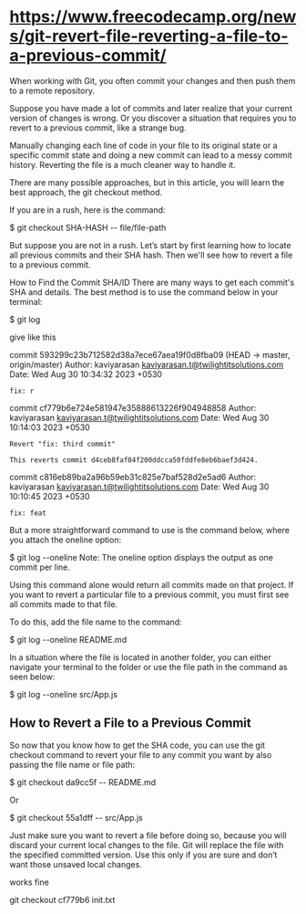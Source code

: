 # <https://www.freecodecamp.org/news/git-revert-file-reverting-a-file-to-a-previous-commit/>

When working with Git, you often commit your changes and then push them to a remote repository.

Suppose you have made a lot of commits and later realize that your current version of changes is wrong. Or you discover a situation that requires you to revert to a previous commit, like a strange bug.

Manually changing each line of code in your file to its original state or a specific commit state and doing a new commit can lead to a messy commit history. Reverting the file is a much cleaner way to handle it.

There are many possible approaches, but in this article, you will learn the best approach, the git checkout method.

If you are in a rush, here is the command:

$ git checkout SHA-HASH -- file/file-path

But suppose you are not in a rush. Let’s start by first learning how to locate all previous commits and their SHA hash. Then we'll see how to revert a file to a previous commit.

How to Find the Commit SHA/ID
There are many ways to get each commit's SHA and details. The best method is to use the command below in your terminal:

$ git log

give like this

commit 593299c23b712582d38a7ece67aea19f0d8fba09 (HEAD -> master, origin/master)
Author: kaviyarasan <kaviyarasan.t@twilightitsolutions.com>
Date:   Wed Aug 30 10:34:32 2023 +0530

    fix: r

commit cf779b6e724e581947e35888613226f904948858
Author: kaviyarasan <kaviyarasan.t@twilightitsolutions.com>
Date:   Wed Aug 30 10:14:03 2023 +0530

    Revert "fix: third commit"
    
    This reverts commit d4ceb8faf84f200ddcca50fddfe8eb6baef3d424.

commit c816eb89ba2a96b59eb31c825e7baf528d2e5ad6
Author: kaviyarasan <kaviyarasan.t@twilightitsolutions.com>
Date:   Wed Aug 30 10:10:45 2023 +0530

    fix: feat

But a more straightforward command to use is the command below, where you attach the oneline option:

$ git log --oneline
Note: The oneline option displays the output as one commit per line.

Using this command alone would return all commits made on that project. If you want to revert a particular file to a previous commit, you must first see all commits made to that file.

To do this, add the file name to the command:

$ git log --oneline README.md

In a situation where the file is located in another folder, you can either navigate your terminal to the folder or use the file path in the command as seen below:

$ git log --oneline src/App.js

## How to Revert a File to a Previous Commit

So now that you know how to get the SHA code, you can use the git checkout command to revert your file to any commit you want by also passing the file name or file path:

$ git checkout da9cc5f -- README.md

Or

$ git checkout 55a1dff -- src/App.js

Just make sure you want to revert a file before doing so, because you will discard your current local changes to the file. Git will replace the file with the specified committed version. Use this only if you are sure and don’t want those unsaved local changes.

works fine

 git checkout cf779b6 init.txt
